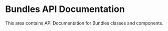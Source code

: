 # Bundles API Documentation

This area contains API Documentation for Bundles classes and components.